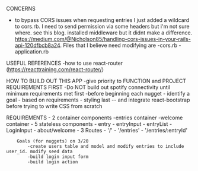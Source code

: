CONCERNS
- to bypass CORS issues when requesting entries I just added a wildcard to cors.rb. I need to send permission via some headers but i'm not sure where. see this blog. installed middleware but it didnt make a difference. 
https://medium.com/@Nicholson85/handling-cors-issues-in-your-rails-api-120dfbcb8a24. Files that I believe need modifying are 
    -cors.rb
    -application.rb

USEFUL REFERENCES
    -how to use react-router (https://reacttraining.com/react-router/)


HOW TO BUILD OUT THIS APP
    -give priority to FUNCTION and PROJECT REQUIREMENTS FIRST
    -Do NOT build out spotify connectivity until minimum requirements met first
    -before beginning each nugget - identify a goal - based on requirements
    - styling last -- and integrate react-bootstrap before trying to write CSS from scratch


REQUIREMENTS
    - 2 container components
        -entries container
        -welcome container
    - 5 stateless components
        - entry
        - entryInput
        - entryList
        - LoginInput
        - about/welcome
    - 3 Routes
        - '/'
        - '/entries' 
        - '/entries/:entryId'



        Goals (for nuggets) on 3/20
            -create users table and model and modify entries to include user_id. modify seed data
            -build login input form
            -build login action


